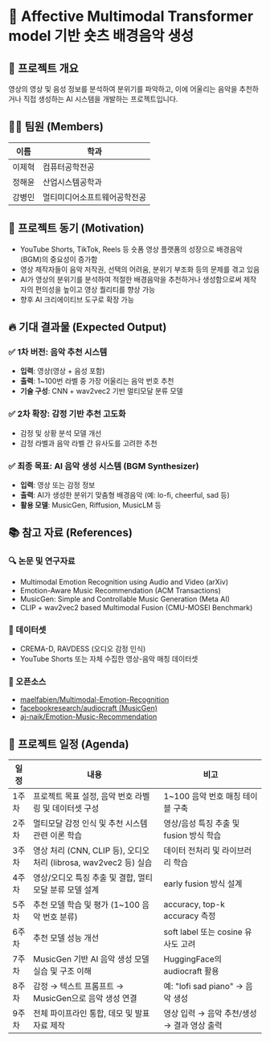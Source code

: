 # 🎵 Affective Multimodal Transformer model 기반 숏츠 배경음악 생성

## 📌 프로젝트 개요  
영상의 영상 및 음성 정보를 분석하여 분위기를 파악하고, 이에 어울리는 음악을 추천하거나 직접 생성하는 AI 시스템을 개발하는 프로젝트입니다.

## 👨‍💻 팀원 (Members)  

| 이름 | 학과 |
| --- | --- |
| 이제혁 | 컴퓨터공학전공 |
| 정해윤 | 산업시스템공학과 |
| 강병민 | 멀티미디어소프트웨어공학전공 |

## 🎯 프로젝트 동기 (Motivation)  
- YouTube Shorts, TikTok, Reels 등 숏폼 영상 플랫폼의 성장으로 배경음악(BGM)의 중요성이 증가함  
- 영상 제작자들이 음악 저작권, 선택의 어려움, 분위기 부조화 등의 문제를 겪고 있음  
- AI가 영상의 분위기를 분석하여 적절한 배경음악을 추천하거나 생성함으로써 제작자의 편의성을 높이고 영상 퀄리티를 향상 가능  
- 향후 AI 크리에이티브 도구로 확장 가능  

## 🔥 기대 결과물 (Expected Output)  

### ✅ 1차 버전: 음악 추천 시스템  
- **입력**: 영상(영상 + 음성 포함)  
- **출력**: 1~100번 라벨 중 가장 어울리는 음악 번호 추천  
- **기술 구성**: CNN + wav2vec2 기반 멀티모달 분류 모델  

### ✅ 2차 확장: 감정 기반 추천 고도화  
- 감정 및 상황 분석 모델 개선  
- 감정 라벨과 음악 라벨 간 유사도를 고려한 추천  

### ✅ 최종 목표: AI 음악 생성 시스템 (BGM Synthesizer)  
- **입력**: 영상 또는 감정 정보  
- **출력**: AI가 생성한 분위기 맞춤형 배경음악 (예: lo-fi, cheerful, sad 등)  
- **활용 모델**: MusicGen, Riffusion, MusicLM 등  

## 📚 참고 자료 (References)  

### 🔍 논문 및 연구자료  
- Multimodal Emotion Recognition using Audio and Video (arXiv)  
- Emotion-Aware Music Recommendation (ACM Transactions)  
- MusicGen: Simple and Controllable Music Generation (Meta AI)  
- CLIP + wav2vec2 based Multimodal Fusion (CMU-MOSEI Benchmark)  

### 📁 데이터셋  
- CREMA-D, RAVDESS (오디오 감정 인식)  
- YouTube Shorts 또는 자체 수집한 영상-음악 매칭 데이터셋  

### 🧪 오픈소스  
- [maelfabien/Multimodal-Emotion-Recognition](https://github.com/maelfabien/Multimodal-Emotion-Recognition)  
- [facebookresearch/audiocraft (MusicGen)](https://github.com/facebookresearch/audiocraft)  
- [aj-naik/Emotion-Music-Recommendation](https://github.com/aj-naik/Emotion-Music-Recommendation)  

## 📅 프로젝트 일정 (Agenda)  

| 일정 | 내용 | 비고 |
| --- | --- | --- |
| 1주차 | 프로젝트 목표 설정, 음악 번호 라벨링 및 데이터셋 구성 | 1~100 음악 번호 매칭 테이블 구축 |
| 2주차 | 멀티모달 감정 인식 및 추천 시스템 관련 이론 학습 | 영상/음성 특징 추출 및 fusion 방식 학습 |
| 3주차 | 영상 처리 (CNN, CLIP 등), 오디오 처리 (librosa, wav2vec2 등) 실습 | 데이터 전처리 및 라이브러리 학습 |
| 4주차 | 영상/오디오 특징 추출 및 결합, 멀티모달 분류 모델 설계 | early fusion 방식 설계 |
| 5주차 | 추천 모델 학습 및 평가 (1~100 음악 번호 분류) | accuracy, top-k accuracy 측정 |
| 6주차 | 추천 모델 성능 개선 | soft label 또는 cosine 유사도 고려 |
| 7주차 | MusicGen 기반 AI 음악 생성 모델 실습 및 구조 이해 | HuggingFace의 audiocraft 활용 |
| 8주차 | 감정 → 텍스트 프롬프트 → MusicGen으로 음악 생성 연결 | 예: "lofi sad piano" → 음악 생성 |
| 9주차 | 전체 파이프라인 통합, 데모 및 발표자료 제작 | 영상 입력 → 음악 추천/생성 → 결과 영상 출력 |
